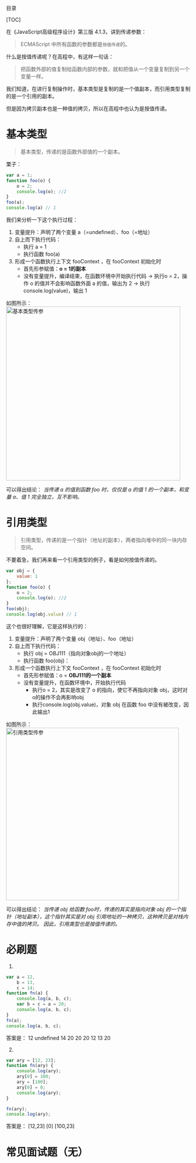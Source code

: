 目录

[TOC]

在《JavaScript高级程序设计》第三版 4.1.3，讲到传递参数：
> ECMAScript 中所有函数的参数都是`按值传递`的。

什么是按值传递呢？在高程中，有这样一句话：
>把函数外部的值复制给函数内部的参数，就和把值从一个变量复制到另一个变量一样。 

我们知道，在进行复制操作时，基本类型是复制的是一个值副本，而引用类型复制的是一个引用的副本。

但是因为拷贝副本也是一种值的拷贝，所以在高程中也认为是按值传递。


# 基本类型
> 基本类型，传递的是函数外部值的一个副本。

栗子：
```js
var a = 1;
function foo(o) {
    o = 2;
    console.log(o); //2
}
foo(a);
console.log(a) // 1
```
我们来分析一下这个执行过程：
1. 变量提升：声明了两个变量 a（=undefined）、foo（=地址）
2. 自上而下执行代码：
    - 执行 a = 1
    - 执行函数 foo(a)
3. 形成一个函数执行上下文 fooContext ，在 fooContext 初始化时
    - 首先形参赋值：**o = 1的副本**
    - 没有变量提升，编译结束，在函数环境中开始执行代码
        -> 执行o = 2，操作 o 的值并不会影响函数外面 a 的值，输出为 2
        -> 执行console.log(value)，输出 1

如图所示：
<img width="476" alt="基本类型传参" src="https://user-images.githubusercontent.com/22387652/58476448-5d729500-8183-11e9-8789-9392613585f6.png">

可以得出结论：
_当传递 a 的值到函数 foo 时，仅仅是 a 的值 1 的一个副本，和变量 a、值 1 完全独立，互不影响。_

# 引用类型
> 引用类型，传递的是一个指针（地址的副本），两者指向堆中的同一块内存空间。

不要着急，我们再来看一个引用类型的例子，看是如何按值传递的。

```js
var obj = {
    value: 1
};
function foo(o) {
    o = 2;
    console.log(o); //2
}
foo(obj);
console.log(obj.value) // 1
```
 这个也很好理解，它是这样执行的：
1. 变量提升：声明了两个变量 obj（地址）、foo（地址）
2. 自上而下执行代码：
    - 执行 obj = OBJ111（指向对象obj的一个地址）
    - 执行函数 foo(obj)：
3. 形成一个函数执行上下文 fooContext ，在 fooContext 初始化时
    - 首先形参赋值：o = **OBJ111的一个副本**
    - 没有变量提升，在函数环境中，开始执行代码
        + 执行o = 2，其实是改变了 o 的指向，使它不再指向对象 obj，这时对o的操作不会再影响obj
        + 执行console.log(obj.value)，对象 obj 在函数 foo 中没有被改变，因此输出1

如图所示：
<img width="472" alt="引用类型传参" src="https://user-images.githubusercontent.com/22387652/58476465-66fbfd00-8183-11e9-83de-0e9be9ae1724.png">

可以得出结论：
_当传递 obj 给函数 foo时，传递的其实是指向对象 obj 的一个指针（地址副本），这个指针其实是对 obj 引用地址的一种拷贝，这种拷贝是对栈内存中值的拷贝。
因此，引用类型也是按值传递的。_


# 必刷题
1. 
```js
var a = 12,
    b = 13,
    c = 14;
function fn(a) {
    console.log(a, b, c);
    var b = c = a = 20;
    console.log(a, b, c);
}
fn(a);
console.log(a, b, c);
```
答案是：
12 undefined 14
20 20 20
12 13 20

2.
```js
var ary = [12, 23];
function fn(ary) {
    console.log(ary);
    ary[0] = 100;
    ary = [100];
    ary[0] = 0;
    console.log(ary);
}

fn(ary);
console.log(ary);
```
答案是：
[12,23] 
[0]
[100,23]


# 常见面试题（无）